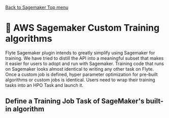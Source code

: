 [Back to Sagemaker Top menu](..)

# :construction: AWS Sagemaker Custom Training algorithms
Flyte Sagemaker plugin intends to greatly simplify using Sagemaker for training. We have tried to distill the API into a meaningful subset that makes it easier for users to adopt and run with Sagemaker. Training code that runs on Sagemaker looks almost identical to writing any other task on Flyte.
Once a custom job is defined, hyper parameter optimization for pre-built algorithms or custom jobs is identical. Users need to wrap their training tasks into an HPO Task and launch it.

## Define a Training Job Task of SageMaker's built-in algorithm

